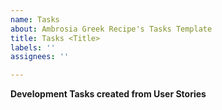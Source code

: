 ```yaml
---
name: Tasks
about: Ambrosia Greek Recipe's Tasks Template
title: Tasks <Title>
labels: ''
assignees: ''

---
```


**Development Tasks created from User Stories**
